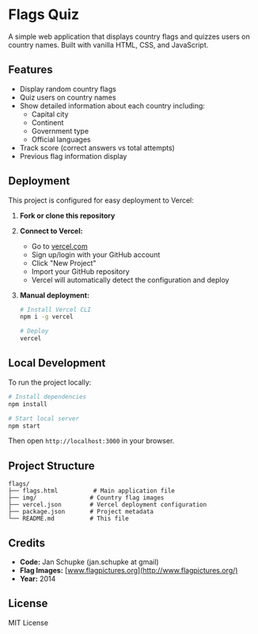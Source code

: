 # Flags Quiz

A simple web application that displays country flags and quizzes users on country names. Built with vanilla HTML, CSS, and JavaScript.

## Features

- Display random country flags
- Quiz users on country names
- Show detailed information about each country including:
  - Capital city
  - Continent
  - Government type
  - Official languages
- Track score (correct answers vs total attempts)
- Previous flag information display

## Deployment

This project is configured for easy deployment to Vercel:

1. **Fork or clone this repository**
2. **Connect to Vercel:**
   - Go to [vercel.com](https://vercel.com)
   - Sign up/login with your GitHub account
   - Click "New Project"
   - Import your GitHub repository
   - Vercel will automatically detect the configuration and deploy

3. **Manual deployment:**
   ```bash
   # Install Vercel CLI
   npm i -g vercel
   
   # Deploy
   vercel
   ```

## Local Development

To run the project locally:

```bash
# Install dependencies
npm install

# Start local server
npm start
```

Then open `http://localhost:3000` in your browser.

## Project Structure

```
flags/
├── flags.html          # Main application file
├── img/               # Country flag images
├── vercel.json        # Vercel deployment configuration
├── package.json       # Project metadata
└── README.md          # This file
```

## Credits

- **Code:** Jan Schupke (jan.schupke at gmail)
- **Flag Images:** [www.flagpictures.org](http://www.flagpictures.org/)
- **Year:** 2014

## License

MIT License
